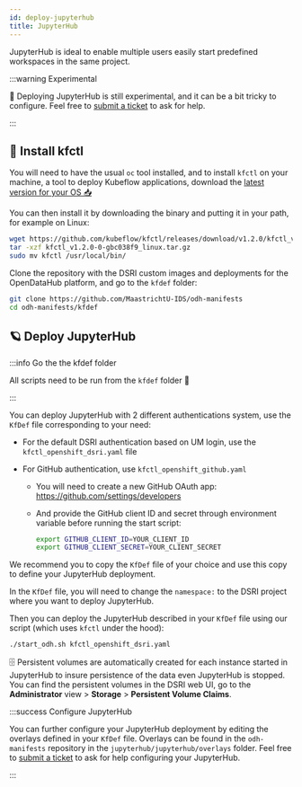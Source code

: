 ```yaml
---
id: deploy-jupyterhub
title: JupyterHub
---
```


JupyterHub is ideal to enable multiple users easily start predefined workspaces in the same project. 

:::warning Experimental

🧪 Deploying JupyterHub is still experimental, and it can be a bit tricky to configure. Feel free to [submit a ticket](https://servicedesk.icts.maastrichtuniversity.nl/tas/public/ssp/content/serviceflow?unid=1ffa93e9ecd94d938ad46e3cb24c2392) to ask for help.

:::


## 🧊 Install kfctl

You will need to have the usual `oc` tool installed, and to install `kfctl` on your machine, a tool to deploy Kubeflow applications, download the [latest version for your OS 📥️](https://github.com/kubeflow/kfctl/releases) 

You can then install it by downloading the binary and putting it in your path, for example on Linux:

```bash
wget https://github.com/kubeflow/kfctl/releases/download/v1.2.0/kfctl_v1.2.0-0-gbc038f9_linux.tar.gz
tar -xzf kfctl_v1.2.0-0-gbc038f9_linux.tar.gz
sudo mv kfctl /usr/local/bin/
```

Clone the repository with the DSRI custom images and deployments for the OpenDataHub platform, and go to the `kfdef` folder:

```bash
git clone https://github.com/MaastrichtU-IDS/odh-manifests
cd odh-manifests/kfdef
```

## 🪐 Deploy JupyterHub

:::info Go the the kfdef folder

All scripts need to be run from the `kfdef` folder 📂

:::

You can deploy JupyterHub with 2 different authentications system, use the `KfDef` file corresponding to your need:

* For the default DSRI authentication based on UM login, use the `kfctl_openshift_dsri.yaml` file

* For GitHub authentication, use `kfctl_openshift_github.yaml`

  * You will need to create a new GitHub OAuth app: https://github.com/settings/developers

  * And provide the GitHub client ID and secret through environment variable before running the start script:

    ```bash
    export GITHUB_CLIENT_ID=YOUR_CLIENT_ID
    export GITHUB_CLIENT_SECRET=YOUR_CLIENT_SECRET
    ```

We recommend you to copy the `KfDef` file of your choice and use this copy to define your JupyterHub deployment.

In the `KfDef` file, you will need to change the `namespace:` to the DSRI project where you want to deploy JupyterHub.

Then you can deploy the JupyterHub described in your `KfDef` file using our script (which uses `kfctl` under the hood):

```bash
./start_odh.sh kfctl_openshift_dsri.yaml
```

🗄️ Persistent volumes are automatically created for each instance started in JupyterHub to insure persistence of the data even JupyterHub is stopped. You can find the persistent volumes in the DSRI web UI, go to the **Administrator** view > **Storage** > **Persistent Volume Claims**.

:::success Configure JupyterHub

You can further configure your JupyterHub deployment by editing the overlays defined in your `KfDef` file. Overlays can be found in the `odh-manifests` repository in the `jupyterhub/jupyterhub/overlays` folder. Feel free to [submit a ticket](https://servicedesk.icts.maastrichtuniversity.nl/tas/public/ssp/content/serviceflow?unid=1ffa93e9ecd94d938ad46e3cb24c2392) to ask for help configuring your JupyterHub.

:::

<!--

:::warning Restricted user

The users will be able to install new `pip` packages in their JupyterLab instance, but they will not have `sudo` privileges (so they cannot install `apt` or `yum` packages for example). This can be changed by editing the KubeSpawner python script in the ConfigMap to use `serviceAccountName: anyuid`

::: -->